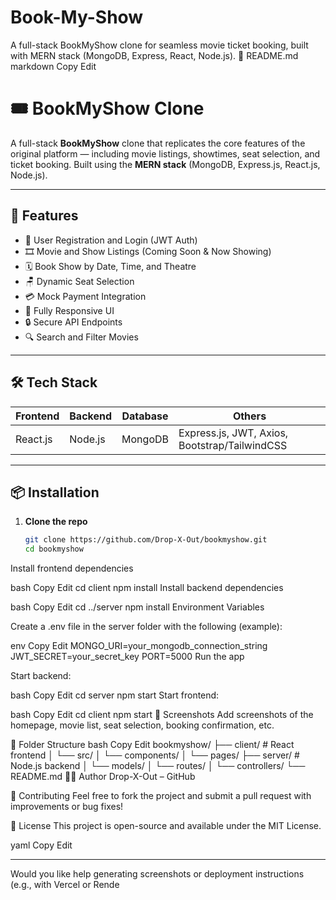 # Book-My-Show
A full-stack BookMyShow clone for seamless movie ticket booking, built with MERN stack (MongoDB, Express, React, Node.js). 
📄 README.md
markdown
Copy
Edit
# 🎟️ BookMyShow Clone

A full-stack **BookMyShow** clone that replicates the core features of the original platform — including movie listings, showtimes, seat selection, and ticket booking. Built using the **MERN stack** (MongoDB, Express.js, React.js, Node.js).

---

## 🚀 Features

- 🧾 User Registration and Login (JWT Auth)
- 🎞️ Movie and Show Listings (Coming Soon & Now Showing)
- 🗓️ Book Show by Date, Time, and Theatre
- 🪑 Dynamic Seat Selection
- 💳 Mock Payment Integration
- 📱 Fully Responsive UI
- 🔒 Secure API Endpoints
- 🔍 Search and Filter Movies

---

## 🛠️ Tech Stack

| Frontend | Backend | Database | Others |
|----------|---------|----------|--------|
| React.js | Node.js | MongoDB  | Express.js, JWT, Axios, Bootstrap/TailwindCSS |

---

## 📦 Installation

1. **Clone the repo**
   ```bash
   git clone https://github.com/Drop-X-Out/bookmyshow.git
   cd bookmyshow
Install frontend dependencies

bash
Copy
Edit
cd client
npm install
Install backend dependencies

bash
Copy
Edit
cd ../server
npm install
Environment Variables

Create a .env file in the server folder with the following (example):

env
Copy
Edit
MONGO_URI=your_mongodb_connection_string
JWT_SECRET=your_secret_key
PORT=5000
Run the app

Start backend:

bash
Copy
Edit
cd server
npm start
Start frontend:

bash
Copy
Edit
cd client
npm start
📸 Screenshots
Add screenshots of the homepage, movie list, seat selection, booking confirmation, etc.

📁 Folder Structure
bash
Copy
Edit
bookmyshow/
├── client/         # React frontend
│   └── src/
│       └── components/
│       └── pages/
├── server/         # Node.js backend
│   └── models/
│   └── routes/
│   └── controllers/
└── README.md
🧑‍💻 Author
Drop-X-Out – GitHub

🙌 Contributing
Feel free to fork the project and submit a pull request with improvements or bug fixes!

📄 License
This project is open-source and available under the MIT License.

yaml
Copy
Edit

---

Would you like help generating screenshots or deployment instructions (e.g., with Vercel or Rende
